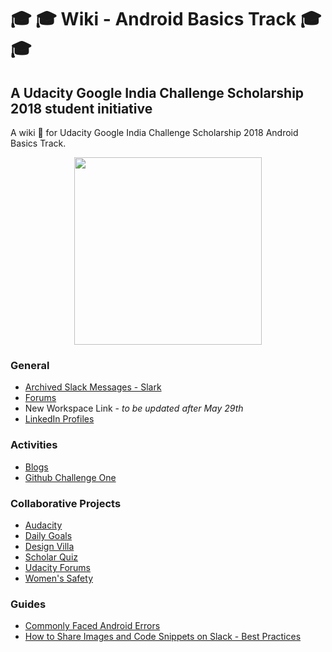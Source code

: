 # :mortar_board: :mortar_board: Wiki - Android Basics Track :mortar_board: :mortar_board:
## A Udacity Google India Challenge Scholarship 2018 student initiative
A wiki :ledger: for Udacity Google India Challenge Scholarship 2018 Android Basics Track.
<p align="center">
  <img width="300" height="300" src="https://imgur.com/FrGft2b.png">
</p>

### General
* [Archived Slack Messages - Slark](https://slarck.com/9z1N5S/?k=Xkqwg9YczIT9xRPqAnMvPj7brNC3F8qFw5dOyS8M)
* [Forums](https://discussions.udacity.com/c/standalone-courses/ud834-in/)
* New Workspace Link - _to be updated after May 29th_
* [LinkedIn Profiles](https://docs.google.com/spreadsheets/d/1JqGTMa6AQJTjHZT1w7tU76-9h6K3vdxAj1A5yNlk3mg)

### Activities
* [Blogs](general/Blogs.md)
* [Github Challenge One](https://github.com/kkdroidgit/WeeklyChallengeOne)

### Collaborative Projects
* [Audacity](https://github.com/UdacityAndroidBasicsScholarship/audacity)
* [Daily Goals](https://github.com/UdacityAndroidBasicsScholarship/daily-goals)
* [Design Villa](https://github.com/UdacityAndroidBasicsScholarship/design-villa)
* [Scholar Quiz](https://github.com/UdacityAndroidBasicsScholarship/scholar-quiz)
* [Udacity Forums](https://github.com/UdacityAndroidBasicsScholarship/udacity-forums)
* [Women's Safety](https://github.com/UdacityAndroidBasicsScholarship/wmn-safety)

### Guides
* [Commonly Faced Android Errors](https://github.com/kkdroidgit/Commonly-Faced-Android-Errors)
* [How to Share Images and Code Snippets on Slack - Best Practices](https://github.com/numerative/Posting-images-and-code-snippets-on-slack-best-practices)
